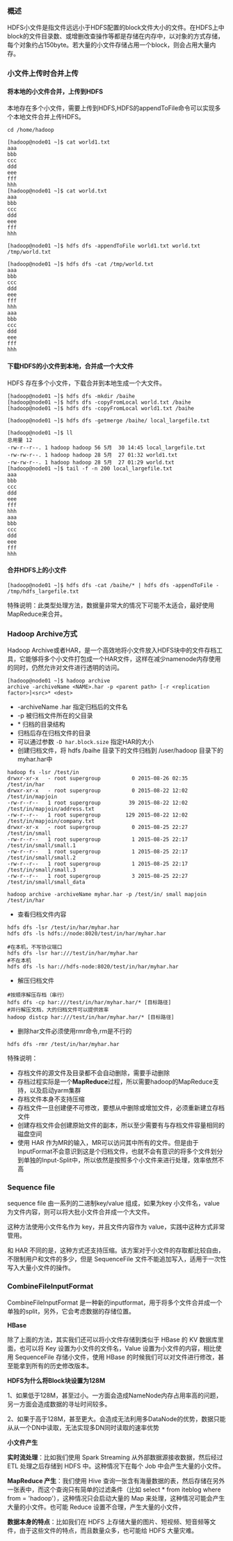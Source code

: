 ### **概述**

HDFS小文件是指文件远远小于HDFS配置的block文件大小的文件。在HDFS上中block的文件目录数、或增删改查操作等都是存储在内存中，以对象的方式存储，每个对象约占150byte。若大量的小文件存储占用一个block，则会占用大量内存。



### **小文件上传时合并上传**

#### **将本地的小文件合并，上传到HDFS**

本地存在多个小文件，需要上传到HDFS,HDFS的appendToFile命令可以实现多个本地文件合并上传HDFS。

```shell
cd /home/hadoop

[hadoop@node01 ~]$ cat world1.txt
aaa
bbb
ccc
ddd
eee
fff
hhh
[hadoop@node01 ~]$ cat world.txt
aaa
bbb
ccc
ddd
eee
fff
hhh

[hadoop@node01 ~]$ hdfs dfs -appendToFile world1.txt world.txt /tmp/world.txt

[hadoop@node01 ~]$ hdfs dfs -cat /tmp/world.txt
aaa
bbb
ccc
ddd
eee
fff
hhh
aaa
bbb
ccc
ddd
eee
fff
hhh
```

#### **下载HDFS的小文件到本地，合并成一个大文件**

HDFS 存在多个小文件，下载合并到本地生成一个大文件。

```shell
[hadoop@node01 ~]$ hdfs dfs -mkdir /baihe
[hadoop@node01 ~]$ hdfs dfs -copyFromLocal world.txt /baihe
[hadoop@node01 ~]$ hdfs dfs -copyFromLocal world1.txt /baihe

[hadoop@node01 ~]$ hdfs dfs -getmerge /baihe/ local_largefile.txt

[hadoop@node01 ~]$ ll
总用量 12
-rw-r--r--. 1 hadoop hadoop 56 5月  30 14:45 local_largefile.txt
-rw-rw-r--. 1 hadoop hadoop 28 5月  27 01:32 world1.txt
-rw-rw-r--. 1 hadoop hadoop 28 5月  27 01:29 world.txt
[hadoop@node01 ~]$ tail -f -n 200 local_largefile.txt
aaa
bbb
ccc
ddd
eee
fff
hhh
aaa
bbb
ccc
ddd
eee
fff
hhh
```

#### **合并HDFS上的小文件**

```shell
[hadoop@node01 ~]$ hdfs dfs -cat /baihe/* | hdfs dfs -appendToFile - /tmp/hdfs_largefile.txt
```

特殊说明：此类型处理方法，数据量非常大的情况下可能不太适合，最好使用MapReduce来合并。

### **Hadoop Archive方式**

Hadoop Archive或者HAR，是一个高效地将小文件放入HDFS块中的文件存档工具，它能够将多个小文件打包成一个HAR文件，这样在减少namenode内存使用的同时，仍然允许对文件进行透明的访问。

```shell
[hadoop@node01 ~]$ hadoop archive
archive -archiveName <NAME>.har -p <parent path> [-r <replication factor>]<src>* <dest>
```

- -archiveName .har 指定归档后的文件名
- -p 被归档文件所在的父目录
- \* 归档的目录结构
- 归档后存在归档文件的目录
- 可以通过参数 `-D har.block.size` 指定HAR的大小
- 创建归档文件，将 hdfs /baihe 目录下的文件归档到 /user/hadoop 目录下的 myhar.har中

```shell
hadoop fs -lsr /test/in
drwxr-xr-x   - root supergroup          0 2015-08-26 02:35 /test/in/har
drwxr-xr-x   - root supergroup          0 2015-08-22 12:02 /test/in/mapjoin
-rw-r--r--   1 root supergroup         39 2015-08-22 12:02 /test/in/mapjoin/address.txt
-rw-r--r--   1 root supergroup        129 2015-08-22 12:02 /test/in/mapjoin/company.txt
drwxr-xr-x   - root supergroup          0 2015-08-25 22:27 /test/in/small
-rw-r--r--   1 root supergroup          1 2015-08-25 22:17 /test/in/small/small.1
-rw-r--r--   1 root supergroup          1 2015-08-25 22:17 /test/in/small/small.2
-rw-r--r--   1 root supergroup          1 2015-08-25 22:17 /test/in/small/small.3
-rw-r--r--   1 root supergroup          3 2015-08-25 22:27 /test/in/small/small_data

hadoop archive -archiveName myhar.har -p /test/in/ small mapjoin /test/in/har
```

- 查看归档文件内容

```shell
hdfs dfs -lsr /test/in/har/myhar.har
hdfs dfs -ls hdfs://node:8020/test/in/har/myhar.har

#在本机，不写协议端口
hdfs dfs -lsr har:///test/in/har/myhar.har
#不在本机
hdfs dfs -ls har://hdfs-node:8020/test/in/har/myhar.har
```

- 解压归档文件

```shell
#按顺序解压存档（串行）
hdfs dfs -cp har:///test/in/har/myhar.har/* [目标路径]
#并行解压文档，大的归档文件可以提供效率
hadoop distcp har:///test/in/har/myhar.har/* [目标路径]
```

- 删除har文件必须使用rmr命令,rm是不行的

```shell
hdfs dfs -rmr /test/in/har/myhar.har
```

特殊说明：

- 存档文件的源文件及目录都不会自动删除，需要手动删除
- 存档过程实际是一个**MapReduce**过程，所以需要hadoop的MapReduce支持，以及启动yarm集群
- 存档文件本身不支持压缩
- 存档文件一旦创建便不可修改，要想从中删除或增加文件，必须重新建立存档文件
- 创建存档文件会创建原始文件的副本，所以至少需要有与存档文件容量相同的磁盘空间
- 使用 HAR 作为MR的输入，MR可以访问其中所有的文件。但是由于InputFormat不会意识到这是个归档文件，也就不会有意识的将多个文件划分到单独的Input-Split中，所以依然是按照多个小文件来进行处理，效率依然不高

### **Sequence file**

sequence file 由一系列的二进制key/value 组成，如果为key 小文件名，value 为文件内容，则可以将大批小文件合并成一个大文件。

这种方法使用小文件名作为 key，并且文件内容作为 value，实践中这种方式非常管用。

和 HAR 不同的是，这种方式还支持压缩。该方案对于小文件的存取都比较自由，不限制用户和文件的多少，但是 SequenceFile 文件不能追加写入，适用于一次性写入大量小文件的操作。

### **CombineFileInputFormat**

CombineFileInputFormat 是一种新的inputformat，用于将多个文件合并成一个单独的split，另外，它会考虑数据的存储位置。



**HBase**

除了上面的方法，其实我们还可以将小文件存储到类似于 HBase 的 KV 数据库里面，也可以将 Key 设置为小文件的文件名，Value 设置为小文件的内容，相比使用 SequenceFile 存储小文件，使用 HBase 的时候我们可以对文件进行修改，甚至能拿到所有的历史修改版本。



**HDFS为什么将Block块设置为128M**

1、如果低于128M，甚至过小。一方面会造成NameNode内存占用率高的问题，另一方面会造成数据的寻址时间较多。

2、如果于高于128M，甚至更大。会造成无法利用多DataNode的优势，数据只能从从一个DN中读取，无法实现多DN同时读取的速率优势



**小文件产生**

**实时流处理**：比如我们使用 Spark Streaming 从外部数据源接收数据，然后经过 ETL 处理之后存储到 HDFS 中。这种情况下在每个 Job 中会产生大量的小文件。

**MapReduce 产生**：我们使用 Hive 查询一张含有海量数据的表，然后存储在另外一张表中，而这个查询只有简单的过滤条件（比如 select * from iteblog where from = 'hadoop'），这种情况只会启动大量的 Map 来处理，这种情况可能会产生大量的小文件。也可能 Reduce 设置不合理，产生大量的小文件，

**数据本身的特点**：比如我们在 HDFS 上存储大量的图片、短视频、短音频等文件，由于这些文件的特点，而且数量众多，也可能给 HDFS 大量灾难。